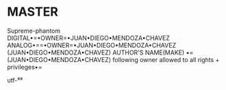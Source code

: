 # MASTER
Supreme-phantom
DIGITAL•=•OWNER=•JUAN•DIEGO•MENDOZA•CHAVEZ
ANALOG•==•OWNER=•JUAN•DIEGO•MENDOZA•CHAVEZ
(JUAN•DIEGO•MENDOZA•CHAVEZ)
AUTHOR'S NAME(MAKE)
•=(JUAN•DIEGO•MENDOZA•CHAVEZ)
following owner allowed to all rights + privileges•=



</html>utf-⁸⁸<html>
